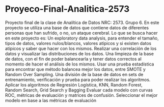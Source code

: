 # Proyeco-Final-Analitica-2573
Proyecto final de la clase de Analítica de Datos NRC: 2573. Grupo 6.
En este proyecto se utiliza una base de datos que contiene datos de diferentes personas que han sufrido, o no, un ataque cerebral. Lo que se busca hacer en este proyecto es:
Un exploratory data analysis, para entender el tamaño, tipos de datos, valores nulos/blancos, valores atípicos y si existen datos atípicos y saber que hacer con los mismos. Realizar una correlación de los datos y visualizar las distribuciones de los datos.
Una limpieza de la base de datos, con el fin de poder balancearla y tener datos correctos al momento de hacer el análisis de los mismos.
Usar una prueba estadística para encontrar que método balancea mejor los datos, entre SMOTE y Random Over Sampling.
Una división de la base de datos en sets de entrenamiento, verificación y prueba para poder realizar los algoritmos.
Aplicar los algoritmos de Regresión Logística, KNN, Random Forest, Random Search, Grid Search y Bagging
Evaluar cada modelo con curvas ROC, métricas de evaluación y matrices de confusión.
Seleccionar el mejor modelo en base a las métricas de evaluación
